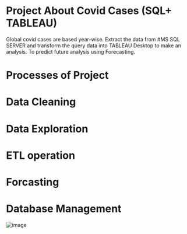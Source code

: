 # Project About Covid Cases (SQL+ TABLEAU)

Global covid cases are based year-wise. Extract the data from #MS SQL SERVER and transform the query data into TABLEAU Desktop to make an analysis.
To predict future analysis using Forecasting.

# Processes of Project
  # Data Cleaning
  # Data Exploration
  # ETL operation
  # Forcasting
  # Database Management


![image](https://github.com/Meenaharshini/Portpolio-Project/assets/108173891/9ada577d-8044-4dbe-b57a-cbff38820cee)
